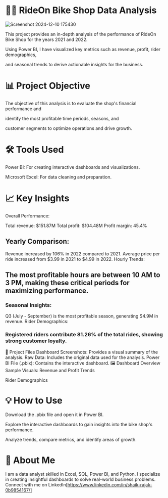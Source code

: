 # 🚴‍♂️ RideOn Bike Shop Data Analysis




![Screenshot 2024-12-10 175430](https://github.com/user-attachments/assets/58f19b24-43fa-47d3-8a87-7e332373621f)




This project provides an in-depth analysis of the performance of RideOn Bike Shop for the years 2021 and 2022.

Using Power BI, I have visualized key metrics such as revenue, profit, rider demographics, 

and seasonal trends to derive actionable insights for the business.

# 📊 Project Objective
The objective of this analysis is to evaluate the shop's financial performance and

identify the most profitable time periods, seasons, and 

customer segments to optimize operations and drive growth.

# 🛠️ Tools Used

Power BI: For creating interactive dashboards and visualizations.

Microsoft Excel: For data cleaning and preparation.

# 📈 Key Insights

Overall Performance:

Total revenue: $151.87M
Total profit: $104.48M
Profit margin: 45.4%

## Yearly Comparison:

Revenue increased by 106% in 2022 compared to 2021.
Average price per ride increased from $3.99 in 2021 to $4.99 in 2022.
Hourly Trends:

## The most profitable hours are between 10 AM to 3 PM, making these critical periods for maximizing performance.
### Seasonal Insights:

Q3 (July - September) is the most profitable season, generating $4.9M in revenue.
Rider Demographics:

### Registered riders contribute 81.26% of the total rides, showing strong customer loyalty.
📌 Project Files
Dashboard Screenshots: Provides a visual summary of the analysis.
Raw Data: Includes the original data used for the analysis.
Power BI File (.pbix): Contains the interactive dashboard.
🖼️ Dashboard Overview
Sample Visuals:
Revenue and Profit Trends

Rider Demographics

# 💡 How to Use

Download the .pbix file and open it in Power BI.

Explore the interactive dashboards to gain insights into the bike shop's performance.

Analyze trends, compare metrics, and identify areas of growth.

# 🌟 About Me
I am a data analyst skilled in Excel, SQL, Power BI, and Python. I specialize in creating insightful dashboards to solve real-world business problems.
Connect with me on LinkedIn[https://www.linkedin.com/in/shaik-rajak-0b9854167/]
















